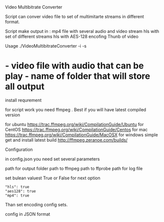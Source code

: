 Video Multibitrate Converter  

Script can conver video file to set of multimitarte streams in different format.

Script make output in :
mp4 file with several audio and video stream
hls with set of different streams
hls with AES-128 encofing
Thunb of video

Usage ./VideoMultibitrateConverter -i <filename> -s <streamname>

<filename> - video file with audio that can be play
<streamname> - name of folder that will store all output
====================


install requrement

for script work you need ffmpeg . Best if you will have latest compiled version

for ubuntu https://trac.ffmpeg.org/wiki/CompilationGuide/Ubuntu
for CentOS https://trac.ffmpeg.org/wiki/CompilationGuide/Centos
for mac    https://trac.ffmpeg.org/wiki/CompilationGuide/MacOSX
for windows simple get and install latest build 
http://ffmpeg.zeranoe.com/builds/



Configuration

in config.json you need set several parameters

path for output folder
path to ffmpeg
path to ffprobe
path for log file

set bulean valuest True or False for next option

    "hls": true
    "aes128": true
    "mp4": true

Than set encoding config sets.



config in JSON format





